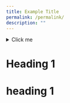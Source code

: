 ```yaml
---
title: Example Title
permalink: /permalink/
description: ""
---
```

<details>
	<summary>Click me</summary>
  
  ### Heading
  1. Foo
  2. Bar
     \* Baz
     \* Qux

[Test](www.google.com)

</details>

# Heading 1
<h1>heading 1</h1>